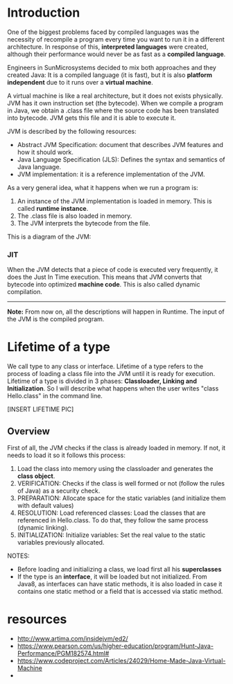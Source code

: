 # Introduction
One of the biggest problems faced by compiled languages was the necessity of recompile a program every time you want to run it in a different architecture. In response of this, **interpreted languages** were created, although their performance would never be as fast as a **compiled language**.

Engineers in SunMicrosystems decided to mix both approaches and they created Java: It is a compiled language (it is fast), but it is also **platform independent** due to it runs over a **virtual machine**.

A virtual machine is like a real architecture, but it does not exists physically. JVM has it own instruction set (the bytecode). When we compile a program in Java, we obtain a .class file where the source code has been translated into bytecode. JVM gets this file and it is able to execute it.

JVM is described by the following resources:
- Abstract JVM Specification: document that describes JVM features and how it should work.
- Java Language Specification (JLS): Defines the syntax and semantics of Java language.
- JVM implementation: it is a reference implementation of the JVM.

As a very general idea, what it happens when we run a program is:
1. An instance of the JVM implementation is loaded in memory. This is called **runtime instance**.
2. The .class file is also loaded in memory.
3. The JVM interprets the bytecode from the file.

This is a diagram of the JVM:

### JIT
When the JVM detects that a piece of code is executed very frequently, it does the Just In Time execution. This means that JVM converts that bytecode into optimized **machine code**. This is also called dynamic compilation.

---
**Note:** From now on, all the descriptions will happen in Runtime. The input of the JVM is the compiled program.

#  Lifetime of a type
We call type to any class or interface. Lifetime of a type refers to the process of loading a class file into the JVM until it is ready for execution. Lifetime of a type is divided in 3 phases: **Classloader, Linking and Initialization**. So I will describe what happens when the user writes "class Hello.class" in the command line.

[INSERT LIFETIME PIC]

## Overview
First of all, the JVM checks if the class is already loaded in memory. If not, it needs to load it so it follows this process:
1. Load the class into memory using the classloader and generates the **class object**.
2. VERIFICATION: Checks if the class is well formed or not (follow the rules of Java) as a security check.
3. PREPARATION: Allocate space for the static variables (and initialize them with default values)
4. RESOLUTION: Load referenced classes: Load the classes that are referenced in Hello.class. To do that, they follow the same process (dynamic linking).
5. INITIALIZATION: Initialize variables: Set the real value to the static variables previously allocated.

NOTES:
- Before loading and initializing a class, we load first all his **superclasses**
- If the type is an **interface**, it will be loaded but not initialized. From Java8, as interfaces can have static methods, it is also loaded in case it contains one static method or a field that is accessed via static method.


# resources
- http://www.artima.com/insidejvm/ed2/
- https://www.pearson.com/us/higher-education/program/Hunt-Java-Performance/PGM182574.html#
- https://www.codeproject.com/Articles/24029/Home-Made-Java-Virtual-Machine
-
